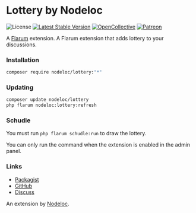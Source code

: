 # Lottery by Nodeloc

![License](https://img.shields.io/badge/license-MIT-blue.svg) [![Latest Stable Version](https://img.shields.io/packagist/v/nodeloc/lottery.svg)](https://packagist.org/packages/nodeloc/lottery) [![OpenCollective](https://img.shields.io/badge/opencollective-fof-blue.svg)](https://opencollective.com/fof/donate) [![Patreon](https://img.shields.io/badge/patreon-datitisev-f96854.svg?logo=patreon)](https://patreon.com/datitisev)

A [Flarum](http://flarum.org) extension. A Flarum extension that adds lottery to your discussions.

### Installation

```sh
composer require nodeloc/lottery:"*"
```

### Updating

```sh
composer update nodeloc/lottery
php flarum nodeloc:lottery:refresh
```

### Schudle

You must run `php flarum schudle:run` to draw the lottery.

You can only run the command when the extension is enabled in the admin panel.

### Links

- [Packagist](https://packagist.org/packages/nodeloc/lottery)
- [GitHub](https://github.com/packages/Nodeloc/lottery)
- [Discuss](https://www.nodeloc.com)

An extension by [Nodeloc](https://github.com/Nodeloc).
